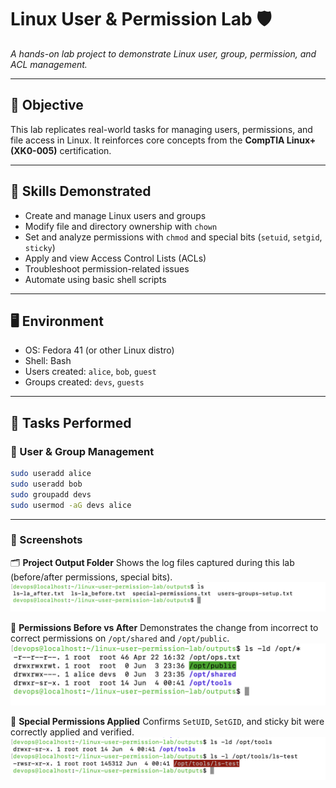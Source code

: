 # Linux User & Permission Lab 🛡️
_A hands-on lab project to demonstrate Linux user, group, permission, and ACL management._

---

## 📌 Objective

This lab replicates real-world tasks for managing users, permissions, and file access in Linux. It reinforces core concepts from the **CompTIA Linux+ (XK0-005)** certification.

---

## 🧠 Skills Demonstrated

- Create and manage Linux users and groups
- Modify file and directory ownership with `chown`
- Set and analyze permissions with `chmod` and special bits (`setuid`, `setgid`, `sticky`)
- Apply and view Access Control Lists (ACLs)
- Troubleshoot permission-related issues
- Automate using basic shell scripts

---

## 🖥️ Environment

- OS: Fedora 41 (or other Linux distro)
- Shell: Bash
- Users created: `alice`, `bob`, `guest`
- Groups created: `devs`, `guests`

---

## 🔧 Tasks Performed

### 👤 User & Group Management

```bash
sudo useradd alice
sudo useradd bob
sudo groupadd devs
sudo usermod -aG devs alice
```

---

### 📸 Screenshots

🗂️ **Project Output Folder**
Shows the log files captured during this lab (before/after permissions, special bits).
![Outputs Folder Contents](images/outputs-folder.png)

📸 **Permissions Before vs After**
Demonstrates the change from incorrect to correct permissions on `/opt/shared` and `/opt/public`.
![Permissions Comparison](images/permissions-before-after.png)

📸 **Special Permissions Applied**
Confirms `SetUID`, `SetGID`, and sticky bit were correctly applied and verified.
![Special Bits](images/special-permissions-check.png)
